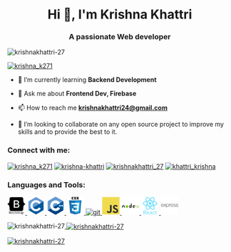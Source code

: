 <h1 align="center">Hi 👋, I'm Krishna Khattri</h1>
<h3 align="center">A passionate Web developer</h3>



<p align="left"> <img src="https://komarev.com/ghpvc/?username=krishnakhattri-27&label=Profile%20views&color=0e75b6&style=flat" alt="krishnakhattri-27" /> </p>



<p align="left"> <a href="https://twitter.com/krishna_k271" target="blank"><img src="https://img.shields.io/twitter/follow/krishna_k271?logo=twitter&style=for-the-badge" alt="krishna_k271" /></a> </p>

- 🌱 I’m currently learning **Backend Development**

- 💬 Ask me about **Frontend Dev, Firebase**

- 📫 How to reach me **krishnakhattri24@gmail.com**
  
- 💞️ I’m looking to collaborate on any open source project to improve my skills and to provide the best to it.

<h3 align="left">Connect with me:</h3>
<p align="left">
<a href="https://twitter.com/krishna_k271" target="blank"><img align="center" src="https://raw.githubusercontent.com/rahuldkjain/github-profile-readme-generator/master/src/images/icons/Social/twitter.svg" alt="krishna_k271" height="30" width="40" /></a>
<a href="https://linkedin.com/in/krishna-khattri" target="blank"><img align="center" src="https://raw.githubusercontent.com/rahuldkjain/github-profile-readme-generator/master/src/images/icons/Social/linked-in-alt.svg" alt="krishna-khattri" height="30" width="40" /></a>
<a href="https://instagram.com/krishnakhattri_27" target="blank"><img align="center" src="https://raw.githubusercontent.com/rahuldkjain/github-profile-readme-generator/master/src/images/icons/Social/instagram.svg" alt="krishnakhattri_27" height="30" width="40" /></a>
<a href="https://codeforces.com/profile/khattri_krishna" target="blank"><img align="center" src="https://raw.githubusercontent.com/rahuldkjain/github-profile-readme-generator/master/src/images/icons/Social/codeforces.svg" alt="khattri_krishna" height="30" width="40" /></a>
</p>

<h3 align="left">Languages and Tools:</h3>
<p align="left"> <a href="https://getbootstrap.com" target="_blank" rel="noreferrer"> <img src="https://raw.githubusercontent.com/devicons/devicon/master/icons/bootstrap/bootstrap-plain-wordmark.svg" alt="bootstrap" width="40" height="40"/> </a> <a href="https://www.cprogramming.com/" target="_blank" rel="noreferrer"> <img src="https://raw.githubusercontent.com/devicons/devicon/master/icons/c/c-original.svg" alt="c" width="40" height="40"/> </a> <a href="https://www.w3schools.com/cpp/" target="_blank" rel="noreferrer"> <img src="https://raw.githubusercontent.com/devicons/devicon/master/icons/cplusplus/cplusplus-original.svg" alt="cplusplus" width="40" height="40"/> </a> <a href="https://www.w3schools.com/css/" target="_blank" rel="noreferrer"> <img src="https://raw.githubusercontent.com/devicons/devicon/master/icons/css3/css3-original-wordmark.svg" alt="css3" width="40" height="40"/> </a>  </a> <a href="https://git-scm.com/" target="_blank" rel="noreferrer"> <img src="https://www.vectorlogo.zone/logos/git-scm/git-scm-icon.svg" alt="git" width="40" height="40"/> </a> <a href="https://developer.mozilla.org/en-US/docs/Web/JavaScript" target="_blank" rel="noreferrer"> <img src="https://raw.githubusercontent.com/devicons/devicon/master/icons/javascript/javascript-original.svg" alt="javascript" width="40" height="40"/> </a> <a href="https://nodejs.org" target="_blank" rel="noreferrer"> <img src="https://raw.githubusercontent.com/devicons/devicon/master/icons/nodejs/nodejs-original-wordmark.svg" alt="nodejs" width="40" height="40"/> </a> <a href="https://reactjs.org/" target="_blank" rel="noreferrer"> <img src="https://raw.githubusercontent.com/devicons/devicon/master/icons/react/react-original-wordmark.svg" alt="react" width="40" height="40"/> </a><a href="https://expressjs.com" target="_blank" rel="noreferrer"> <img src="https://raw.githubusercontent.com/devicons/devicon/master/icons/express/express-original-wordmark.svg" alt="express" width="40" height="40"/> </p>



<p><img align="left" src="https://github-readme-stats.vercel.app/api/top-langs?username=krishnakhattri-27&show_icons=true&locale=en&layout=compact" alt="krishnakhattri-27" /></p>

<p>&nbsp;<img align="center" src="https://github-readme-stats.vercel.app/api?username=krishnakhattri-27&show_icons=true&locale=en" alt="krishnakhattri-27" /></p>

<p><img align="center" src="https://github-readme-streak-stats.herokuapp.com/?user=krishnakhattri-27&" alt="krishnakhattri-27" /></p>
